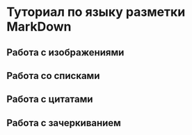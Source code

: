 # Туториал по языку разметки MarkDown 

## Работа с изображениями 

## Работа со списками

## Работа с цитатами 

## Работа с зачеркиванием